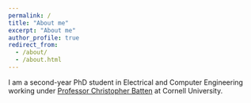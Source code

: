 ```yaml
---
permalink: /
title: "About me"
excerpt: "About me"
author_profile: true
redirect_from:
  - /about/
  - /about.html
---
```


I am a second-year PhD student in Electrical and Computer Engineering working
under [Professor Christopher Batten](http://www.csl.cornell.edu/~cbatten/) at
Cornell University.
